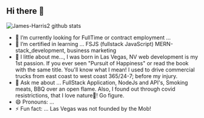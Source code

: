 ## Hi there 👋

![James-Harris2 github stats](https://github-readme-stats.vercel.app/api?username=https://github.com/James-Harris2&show_icons=true&theme=dark)
- 🔭 I’m currently looking for FullTime or contract employment  ...
- 🫠 I’m certified in learning ... FSJS (fullstack JavaScript) MERN-stack_development, business marketing
- 🤫 I little about me..., I was born in Las Vegas, NV web development is my 1st passion. If you ever seen "Pursuit of Happiness" or read the book with the same title. You'll know what I mean! I used to drive commercial trucks from east coast to west coast 365/24-7; before my injury. 
- 💬 Ask me about ... FullStack Application, NodeJs and API's, Smoking meats, BBQ over an open flame. Also, I found out through covid resistrictions, that I love nature🌲! Go figure.
- 😄 Pronouns: ...
- ⚡ Fun fact: ... Las Vegas was not founded by the Mob!

